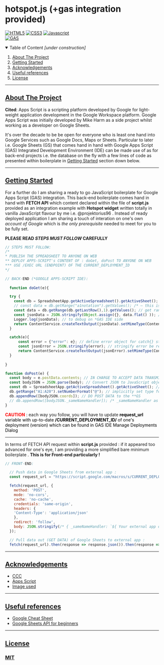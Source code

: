 <!-- TITLE -->
# hotspot.js (+gas integration provided)
<!-- TITLE -->

<!-- BADGES (IF ANY) -->
[![HTML5](https://img.shields.io/badge/HTML5-E34F26?style=for-the-badge&logo=html5&logoColor=white)]()
[![CSS3](https://img.shields.io/badge/CSS-239120?&style=for-the-badge&logo=css3&logoColor=white)]()
[![Javascript](https://img.shields.io/badge/JavaScript-F7DF1E?style=for-the-badge&logo=javascript&logoColor=black)]()
<br>
[![GAS](https://img.shields.io/badge/google--apps--script-integrated-orange)]()
<!-- BADGES (IF ANY) -->

<!-- TABLE OF CONTENTS -->
<details open="open">
  <summary>Table of Content <i>[under construction]</i></summary>
  <ol>
    <li>
      <a href="#about-the-project">About The Project</a>
    </li>
    <li>
      <a href="#getting-started">Getting Started</a>
    </li>
    <li>
      <a href="#acknowledgements">Acknowledgements</a>
    </li>
    <li>
      <a href="#useful-refs">Useful references</a>
    </li>
    <li>
      <a href="#license">License</a>
    </li>
  </ol>
</details>
<!-- TABLE OF CONTENTS -->

---

<!-- ABOUT THE PROJECT -->
## [About The Project](#about-the-project)
**Cited**: Apps Script is a scripting platform developed by Google for light-weight application development in the Google Workspace platform. Google Apps Script was initially developed by Mike Harm as a side project whilst working as a developer on Google Sheets.

It's over the decade to be be open for everyone who is least one hand into Google Services such as Google Docs, Maps or Sheets. Particular to later i.e. Google Sheets (GS) that comes hand in hand with Google Apps Script (GAS) Integrated Development Environment (IDE) can be made use of as for back-end projects i.e. the database on the fly with a few lines of code as presented within boilerplate in [Getting Started](#getting-started) section down below.
<!-- ABOUT THE PROJECT -->

---

<!-- GETTING STARTED -->
## [Getting Started](#getting-started)
For a further do I am sharing a ready to go JavaScript boilerplate for Google Apps Script (GAS) integration. This back-end boilerplate comes hand in hand with **FETCH API** which content declared within the file of **script.js** provided as an integration example with **Hotspot widget** written totally in vanilla JavaScript flavour by me i.e. @projektorius96 . Instead of ready deployed application I am sharing a touch of interation on one's own _account of Google_ which is _the only prerequisite_ needed to meet for you to be fully set. 

**PLEASE READ _STEPS MUST FOLLOW_ CAREFULLY**
```javascript
// STEPS MUST FOLLOW:
/*
* PUBLISH THE SPREADSHEET TO ANYONE ON WEB
** DEPLOY APPS-SCRIPT's CONTENT OF : doGet, doPost TO ANYONE ON WEB
*** USE /EXEC URL (ENDPOINT) OF THE CURRENT_DEPLOYMENT_ID
*/

// BACK-END (*GOOGLE APPS-SCRIPT IDE):
  
  function doGet(e){

  try {
    const db = SpreadsheetApp.getActiveSpreadsheet().getActiveSheet(); // get active **Google Sheets | this is similar to document.getElementsById
    // const data = db.getRange("a1notation").getValues(); /* – this is an alternative accessor (reference) to range */
    const data = db.getRange(db.getLastRow(),1).getValues(); // get range of the last field (row) on **GS
    const jsonData = JSON.stringify(Object.assign({}, data.flat() )); // [[]] –> {} | /* otherwise do sth like that : JSON.stringify({accessHandler: e}); */
    Logger.log(jsonData); // to debug on *GAS IDE side
    return ContentService.createTextOutput(jsonData).setMimeType(ContentService.MimeType.JSON); // DO GET DATA to external app (localhost) if successful
  }

  catch(e){
      const error = {"error": e}; // define error object for catch{} statement
      const jsonError = JSON.stringify(error); // stringify error be ready to be passed via Network
      return ContentService.createTextOutput(jsonError).setMimeType(ContentService.MimeType.JSON); // THROW ERROR if not successful
  }
  
}

function doPost(e) {
  const body = e.postData.contents; // IN CHARGE TO ACCEPT DATA TRANSMISSION AS JSON BODY via Network
  const bodyJSON = JSON.parse(body); // Convert JSON to JavaScript object in order to understand "the content"
  const db = SpreadsheetApp.getActiveSpreadsheet().getActiveSheet(); // reference to the data on **GS
  db.getRange("A1:A20").setNumberFormat("@"); // implicitly set type format to TEXT
  db.appendRow([bodyJSON.coords]); // DO POST DATA to the **GS
  // db.appendRow([bodyJSON._sameNameHandler]); /* _sameNameHandler as within external app FETCH API POST request */
}

```
<span style="color:red"><b>CAUTION</b></span> : each way you follow, you will have to update <span style="color:black"><b>request_url</b><span><span style="color:black"> variable with up-to-date <b>/CURRENT_DEPLOYMENT_ID/</b> of one's deployment (version) which can be found in GAS IDE Manage Deployments Dialog<span>

---

In terms of FETCH API request within **script.js** provided : if it appeared too advanced for one's eye, I am providing a more simplified bare minimum boilerplate . <b>This is for Front-end particularly ! </b>
```javascript
// FRONT-END:

  // Push data in Google Sheets from external app :
  const request_url = "https://script.google.com/macros/s/CURRENT_DEPLOYMENT_ID/exec";

  fetch(request_url, {
    method: 'POST',
    mode: 'no-cors',
    cache: 'no-cache',
    credentials: 'same-origin',
    headers: {
    'Content-Type': 'application/json'
    },
    redirect: 'follow',
    body: JSON.stringify(/* { _sameNameHandler: `${ Your external app dataVariable be processed via doPost(e) */)
  });

  // Pull data out (GET DATA) of Google Sheets to external app :
  fetch(request_url).then(response => response.json()).then(response => console.log(response));
```
<!-- GETTING STARTED -->

---

<!-- PREREQUISITES -->
## [Acknowledgements](#acknowledgements)
- [CCC](http://www.chicagocomputerclasses.com/)
- [Apps Script](https://developers.google.com/apps-script)
- [Image used](https://freevectormaps.com/lithuania/LT-EPS-02-0003?ref=search_result)
<!-- PREREQUISITES -->

---

<!-- REFERENCES -->
## [Useful references](#useful-refs)
- [Google Cheat Sheet](https://codepen.io/projektorius96/pen/qBqXqEq)<br>
- [Google Sheets API for beginners](https://docs.google.com/document/d/1diPskvvA-XfTA2akGeoDBgRLC7DU3150pKrIQThonIU/edit?usp=sharing)
<!-- REFERENCES -->

---

<!-- LICENSE -->
## [License](#license)
### [MIT](https://github.com/projektorius96/hotspot.js/blob/master/LICENSE.txt)
<!-- LICENSE  -->